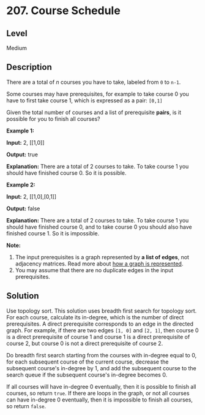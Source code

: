 # 207. Course Schedule
## Level
Medium

## Description
There are a total of *n* courses you have to take, labeled from `0` to `n-1`.

Some courses may have prerequisites, for example to take course 0 you have to first take course 1, which is expressed as a pair: `[0,1]`

Given the total number of courses and a list of prerequisite **pairs**, is it possible for you to finish all courses?

**Example 1:**

**Input:** 2, [[1,0]]

**Output:** true

**Explanation:** There are a total of 2 courses to take. To take course 1 you should have finished course 0. So it is possible.

**Example 2:**

**Input:** 2, [[1,0],[0,1]]

**Output:** false

**Explanation:** There are a total of 2 courses to take. To take course 1 you should have finished course 0, and to take course 0 you should also have finished course 1. So it is impossible.

**Note:**

1. The input prerequisites is a graph represented by **a list of edges**, not adjacency matrices. Read more about [how a graph is represented](https://www.khanacademy.org/computing/computer-science/algorithms/graph-representation/a/representing-graphs).
2. You may assume that there are no duplicate edges in the input prerequisites.

## Solution
Use topology sort. This solution uses breadth first search for topology sort. For each course, calculate its in-degree, which is the number of direct prerequisites. A direct prerequisite corresponds to an edge in the directed graph. For example, if there are two edges `[1, 0]` and `[2, 1]`, then course 0 is a direct prerequisite of course 1 and course 1 is a direct prerequisite of course 2, but course 0 is not a direct prerequisite of course 2.

Do breadth first search starting from the courses with in-degree equal to 0, for each subsequent course of the current course, decrease the subsequent course's in-degree by 1, and add the subsequent course to the search queue if the subsequent course's in-degree becomes 0.

If all courses will have in-degree 0 eventually, then it is possible to finish all courses, so return `true`. If there are loops in the graph, or not all courses can have in-degree 0 eventually, then it is impossible to finish all courses, so return `false`.
